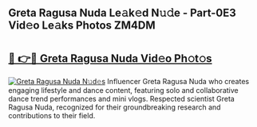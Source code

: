 ## Greta Ragusa Nuda Le𝚊k𝚎d N𝚞𝚍e - Part-0E3 Vid𝚎o Le𝚊ks Photos ZM4DM

# <h2><a href="http://fbd67c.evod.top/?m=Greta+Ragusa+Nuda">🔗 👉🔴 Greta Ragusa Nuda Vid𝚎o Ph𝚘t𝚘s</a></h2>

[![Greta Ragusa Nuda N𝚞d𝚎s](https://i.imgur.com/8V9OHl7.gif)](http://fbd67c.evod.top/?m=Greta+Ragusa+Nuda)
Influencer Greta Ragusa Nuda who creates engaging lifestyle and dance content, featuring solo and collaborative dance trend performances and mini vlogs. Respected scientist Greta Ragusa Nuda, recognized for their groundbreaking research and contributions to their field. 
